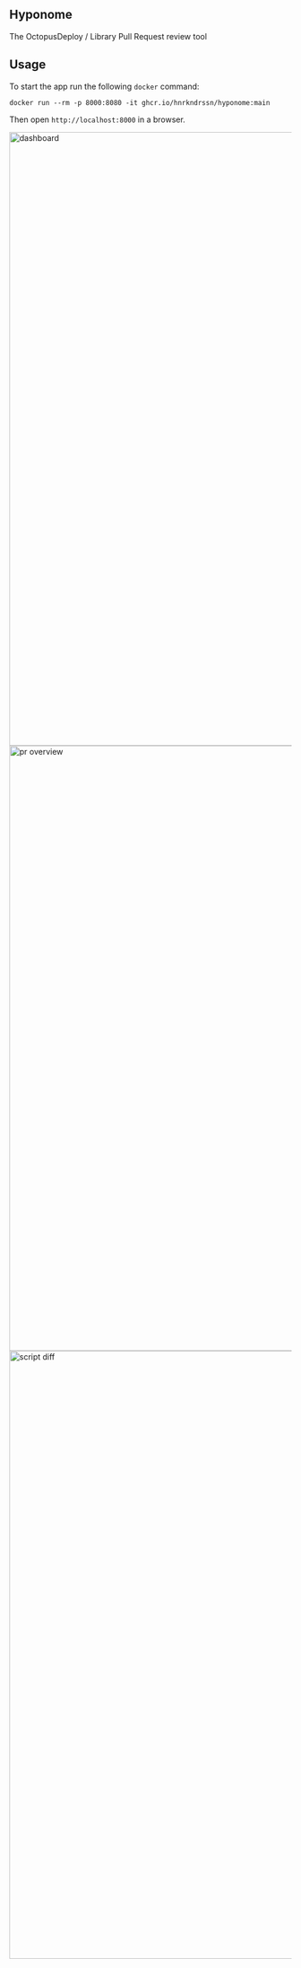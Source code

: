 ## Hyponome

The OctopusDeploy / Library Pull Request review tool

## Usage

To start the app run the following `docker` command:
```
docker run --rm -p 8000:8080 -it ghcr.io/hnrkndrssn/hyponome:main
```

Then open `http://localhost:8000` in a browser.

<img width="1094" alt="dashboard" src="https://github.com/user-attachments/assets/1e038de7-615b-4e0d-bdd0-f8fd1783b287">

<img width="1079" alt="pr overview" src="https://github.com/user-attachments/assets/cc9ca334-356d-410b-834a-77981217ba5d">

<img width="1084" alt="script diff" src="https://github.com/user-attachments/assets/9c178b41-eada-40bd-b23f-d6de17f9862a">
